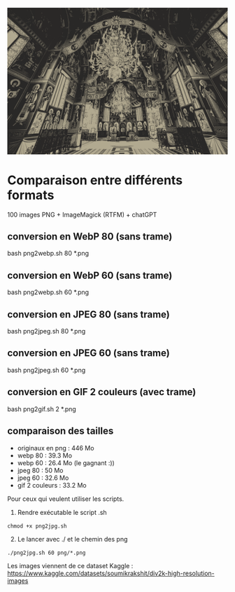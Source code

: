 ![GIF 2 couleurs](./gif-2-couleurs/0029.gif)


# Comparaison entre différents formats
100 images PNG + ImageMagick (RTFM) + chatGPT
## conversion en WebP 80 (sans trame)
bash png2webp.sh 80 *.png
## conversion en WebP 60 (sans trame)
bash png2webp.sh 60 *.png

## conversion en JPEG 80 (sans trame)
bash png2jpeg.sh 80 *.png
## conversion en JPEG 60 (sans trame)
bash png2jpeg.sh 60 *.png

## conversion en GIF 2 couleurs (avec trame)
bash png2gif.sh 2 *.png

## comparaison des tailles
- originaux en png : 446 Mo
- webp 80 : 39.3 Mo
- webp 60 : 26.4 Mo (le gagnant :)) 
- jpeg 80 : 50 Mo
- jpeg 60 : 32.6 Mo
- gif 2 couleurs : 33.2 Mo 

Pour ceux qui veulent utiliser les scripts.
1. Rendre exécutable le script .sh
```
chmod +x png2jpg.sh
```
2. Le lancer avec ./  et le chemin des png
```
./png2jpg.sh 60 png/*.png    
```

Les images viennent de ce dataset Kaggle :
https://www.kaggle.com/datasets/soumikrakshit/div2k-high-resolution-images
